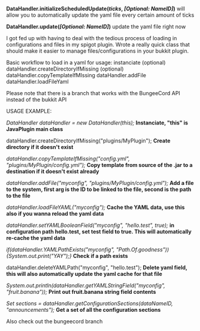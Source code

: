
**DataHandler.initializeScheduledUpdate(*ticks*, *[Optional: NameID]*)** will allow you to automatically update the yaml file every certain amount of ticks

**DataHandler.update(*[Optional: NameID]*)** update the yaml file right now

I got fed up with having to deal with the tedious process of loading in configurations and files in my spigot plugin. 
Wrote a really quick class that should make it easier to manage files/configurations in your bukkit plugin.

Basic workflow to load in a yaml for usage:
instanciate                                                                                                         (optional) dataHandler.createDirectoryIfMissing
(optional) dataHandler.copyTemplateIfMIssing                                                                  dataHandler.addFile                                                                                                     dataHandler.loadFileYaml

Please note that there is a branch that works with the BungeeCord API instead of the bukkit API

USAGE EXAMPLE:

*DataHandler dataHandler = new DataHandler(this);* **Instanciate, "this" is JavaPlugin main class**

dataHandler.createDirectoryIfMissing("plugins/MyPlugin"); **Create directory if it doesn't exist**

*dataHandler.copyTemplateIfMissing("config.yml", "plugins/MyPlugin/config.yml");* **Copy template from source of the .jar to a destination if it doesn't exist already**

*dataHandler.addFile("myconfig", "plugins/MyPlugin/config.yml");* **Add a file to the system, first arg is the ID to be linked to the file, second is the path to the file**

*dataHandler.loadFileYAML("myconfig");* **Cache the YAML data, use this also if  you wanna reload the yaml data**

*dataHandler.setYAMLBooleanField("myconfig", "hello.test", true);* **in configuration path hello.test, set test field to true. This will automatically re-cache the yaml data**

*if(dataHandler.YAMLPathExists("myconfig", "Path.Of.goodness")){System.out.print("YAY");}* **Check if a path exists**

dataHandler.deleteYAMLPath("myconfig", "hello.test"); **Delete yaml field, this will also automatically update the yaml cache for that file**

*System.out.println(dataHandler.getYAMLStringField("myconfig", "fruit.banana"));* **Print out fruit.banana string field contents**

*Set<String> sections = dataHandler.getConfigurationSections(dataNameID, "announcements");* **Get a set of all the configuration sections**



Also check out the bungeecord branch

